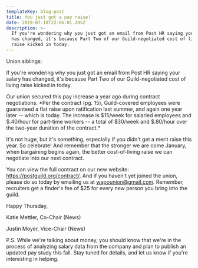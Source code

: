 ```yaml
---
templateKey: blog-post
title: You just got a pay raise!
date: 2019-07-18T22:06:01.205Z
description: >-
  If you're wondering why you just got an email from Post HR saying your salary
  has changed, it's because Part Two of our Guild-negotiated cost of living
  raise kicked in today.
---
```


Union siblings:

If you're wondering why you just got an email from Post HR saying your salary has changed, it's because Part Two of our Guild-negotiated cost of living raise kicked in today.

Our union secured this pay increase a year ago during contract negotiations. \*Per the contract (pg. 15), Guild-covered employees were guaranteed a flat raise upon ratification last summer, and again one year later -- which is today. The increase is $15/week for salaried employees and $.40/hour for part-time workers -- a total of $30/week and $.80/hour over the two-year duration of the contract.\*

It's not huge, but it's something, especially if you didn't get a merit raise this year. So celebrate! And remember that the stronger we are come January, when bargaining begins again, the better cost-of-living raise we can negotiate into our next contract.

You can view the full contract on our new website: https://postguild.org/contract/. And if you haven't yet joined the union, please do so today by emailing us at wapounion@gmail.com. Remember, recruiters get a finder's fee of \$25 for every new person you bring into the guild.

Happy Thursday,

Katie Mettler, Co-Chair (News)

Justin Moyer, Vice-Chair (News)

P.S. While we're talking about money, you should know that we're in the process of analyzing salary data from the company and plan to publish an updated pay study this fall. Stay tuned for details, and let us know if you're interesting in helping.
